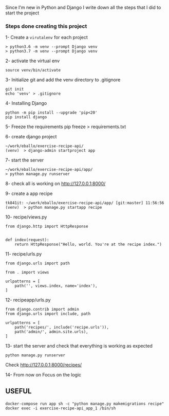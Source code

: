 Since I'm new in Python and Django I write down all the steps 
that I did to start the project

### Steps done creating this project

1- Create a ``virutalenv`` for each project
```
> python3.6 -m venv --prompt Django venv
> python3.7 -m venv --prompt Django venv
```
2- activate the virtual env
```
source venv/bin/activate
```
3- Initialize git and add the venv directory to .gitignore
```
git init
echo 'venv' > .gitignore
```
4- Installing Django
```
python -m pip install --upgrade 'pip<20' 
pip install django
```
5- Freeze the requirements
pip freeze > requirements.txt

6- create django project
```
~/work/eballo/exercise-recipe-api/
(venv)  > django-admin startproject app
```

7- start the server 
```
~/work/eballo/exercise-recipe-api/app/
> python manage.py runserver
```

8- check all is working on http://127.0.0.1:8000/

9- create a app recipe
```
tk841it: ~/work/eballo/exercise-recipe-api/app/ [git:master] 11:56:56
(venv)  > python manage.py startapp recipe
```

10- recipe/views.py
```
from django.http import HttpResponse


def index(request):
    return HttpResponse("Hello, world. You're at the recipe index.")
```

11- recipe/urls.py
```
from django.urls import path

from . import views

urlpatterns = [
    path('', views.index, name='index'),
]
```

12- recipeapp/urls.py
```
from django.contrib import admin
from django.urls import include, path

urlpatterns = [
    path('recipes/', include('recipe.urls')),
    path('admin/', admin.site.urls),
]
```

13- start the server and check that everything is working as expected
```
python manage.py runserver
```
Check http://127.0.0.1:8000/recipes/

14- From now on Focus on the logic

## USEFUL
```docker-compose run app sh -c "python manage.py makemigrations recipe"```
``` docker exec -i exercise-recipe-api_app_1 /bin/sh```